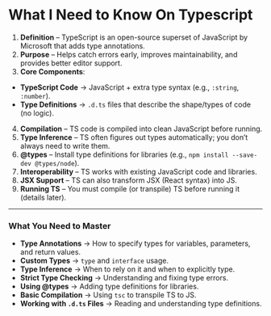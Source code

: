 # What I Need to Know On Typescript


1. **Definition** – TypeScript is an open-source superset of JavaScript by Microsoft that adds type annotations.
2. **Purpose** – Helps catch errors early, improves maintainability, and provides better editor support.
3. **Core Components**:


  * **TypeScript Code** → JavaScript + extra type syntax (e.g., `:string`, `:number`).
  * **Type Definitions** → `.d.ts` files that describe the shape/types of code (no logic).
4. **Compilation** – TS code is compiled into clean JavaScript before running.
5. **Type Inference** – TS often figures out types automatically; you don’t always need to write them.
6. **@types** – Install type definitions for libraries (e.g., `npm install --save-dev @types/node`).
7. **Interoperability** – TS works with existing JavaScript code and libraries.
8. **JSX Support** – TS can also transform JSX (React syntax) into JS.
9. **Running TS** – You must compile (or transpile) TS before running it (details later).




---


### **What You Need to Master**


* **Type Annotations** → How to specify types for variables, parameters, and return values.
* **Custom Types** → `type` and `interface` usage.
* **Type Inference** → When to rely on it and when to explicitly type.
* **Strict Type Checking** → Understanding and fixing type errors.
* **Using @types** → Adding type definitions for libraries.
* **Basic Compilation** → Using `tsc` to transpile TS to JS.
* **Working with `.d.ts` Files** → Reading and understanding type definitions.